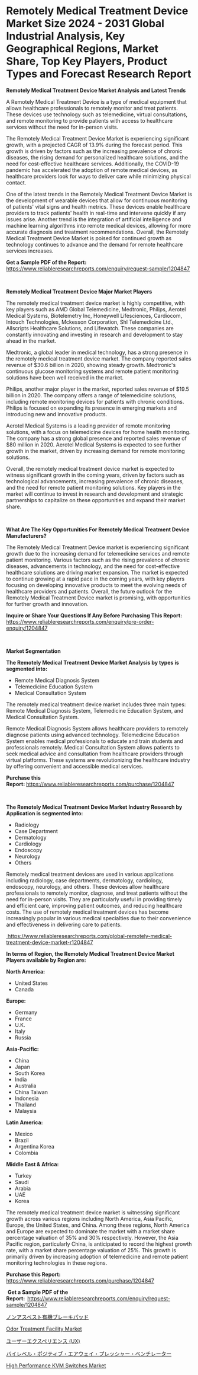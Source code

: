 <p><h1>Remotely Medical Treatment Device Market Size 2024 - 2031 Global Industrial Analysis, Key Geographical Regions, Market Share, Top Key Players, Product Types and Forecast Research Report</h1></p><p><strong>Remotely Medical Treatment Device Market Analysis and Latest Trends</strong></p>
<p><p>A Remotely Medical Treatment Device is a type of medical equipment that allows healthcare professionals to remotely monitor and treat patients. These devices use technology such as telemedicine, virtual consultations, and remote monitoring to provide patients with access to healthcare services without the need for in-person visits.</p><p>The Remotely Medical Treatment Device Market is experiencing significant growth, with a projected CAGR of 13.9% during the forecast period. This growth is driven by factors such as the increasing prevalence of chronic diseases, the rising demand for personalized healthcare solutions, and the need for cost-effective healthcare services. Additionally, the COVID-19 pandemic has accelerated the adoption of remote medical devices, as healthcare providers look for ways to deliver care while minimizing physical contact.</p><p>One of the latest trends in the Remotely Medical Treatment Device Market is the development of wearable devices that allow for continuous monitoring of patients' vital signs and health metrics. These devices enable healthcare providers to track patients' health in real-time and intervene quickly if any issues arise. Another trend is the integration of artificial intelligence and machine learning algorithms into remote medical devices, allowing for more accurate diagnosis and treatment recommendations. Overall, the Remotely Medical Treatment Device Market is poised for continued growth as technology continues to advance and the demand for remote healthcare services increases.</p></p>
<p><strong>Get a Sample PDF of the Report:&nbsp;</strong> <a href="https://www.reliableresearchreports.com/enquiry/request-sample/1204847">https://www.reliableresearchreports.com/enquiry/request-sample/1204847</a></p>
<p>&nbsp;</p>
<p><strong>Remotely Medical Treatment Device Major Market Players</strong></p>
<p><p>The remotely medical treatment device market is highly competitive, with key players such as AMD Global Telemedicine, Medtronic, Philips, Aerotel Medical Systems, Biotelemetry Inc, Honeywell Lifesciences, Cardiocom, Intouch Technologies, Mckesson Corporation, Shl Telemedicine Ltd., Allscripts Healthcare Solutions, and Lifewatch. These companies are constantly innovating and investing in research and development to stay ahead in the market.</p><p>Medtronic, a global leader in medical technology, has a strong presence in the remotely medical treatment device market. The company reported sales revenue of $30.6 billion in 2020, showing steady growth. Medtronic's continuous glucose monitoring systems and remote patient monitoring solutions have been well received in the market.</p><p>Philips, another major player in the market, reported sales revenue of $19.5 billion in 2020. The company offers a range of telemedicine solutions, including remote monitoring devices for patients with chronic conditions. Philips is focused on expanding its presence in emerging markets and introducing new and innovative products.</p><p>Aerotel Medical Systems is a leading provider of remote monitoring solutions, with a focus on telemedicine devices for home health monitoring. The company has a strong global presence and reported sales revenue of $80 million in 2020. Aerotel Medical Systems is expected to see further growth in the market, driven by increasing demand for remote monitoring solutions.</p><p>Overall, the remotely medical treatment device market is expected to witness significant growth in the coming years, driven by factors such as technological advancements, increasing prevalence of chronic diseases, and the need for remote patient monitoring solutions. Key players in the market will continue to invest in research and development and strategic partnerships to capitalize on these opportunities and expand their market share.</p></p>
<p>&nbsp;</p>
<p><strong>What Are The Key Opportunities For Remotely Medical Treatment Device Manufacturers?</strong></p>
<p><p>The Remotely Medical Treatment Device market is experiencing significant growth due to the increasing demand for telemedicine services and remote patient monitoring. Various factors such as the rising prevalence of chronic diseases, advancements in technology, and the need for cost-effective healthcare solutions are driving market expansion. The market is expected to continue growing at a rapid pace in the coming years, with key players focusing on developing innovative products to meet the evolving needs of healthcare providers and patients. Overall, the future outlook for the Remotely Medical Treatment Device market is promising, with opportunities for further growth and innovation.</p></p>
<p><strong>Inquire or Share Your Questions If Any Before Purchasing This Report:</strong> <a href="https://www.reliableresearchreports.com/enquiry/pre-order-enquiry/1204847">https://www.reliableresearchreports.com/enquiry/pre-order-enquiry/1204847</a></p>
<p>&nbsp;</p>
<p><strong>Market Segmentation</strong></p>
<p><strong>The Remotely Medical Treatment Device Market Analysis by types is segmented into:</strong></p>
<p><ul><li>Remote Medical Diagnosis System</li><li>Telemedicine Education System</li><li>Medical Consultation System</li></ul></p>
<p><p>The remotely medical treatment device market includes three main types: Remote Medical Diagnosis System, Telemedicine Education System, and Medical Consultation System. </p><p>Remote Medical Diagnosis System allows healthcare providers to remotely diagnose patients using advanced technology. Telemedicine Education System enables medical professionals to educate and train students and professionals remotely. Medical Consultation System allows patients to seek medical advice and consultation from healthcare providers through virtual platforms. These systems are revolutionizing the healthcare industry by offering convenient and accessible medical services.</p></p>
<p><strong>Purchase this Report:&nbsp;</strong><a href="https://www.reliableresearchreports.com/purchase/1204847">https://www.reliableresearchreports.com/purchase/1204847</a></p>
<p>&nbsp;</p>
<p><strong>The Remotely Medical Treatment Device Market Industry Research by Application is segmented into:</strong></p>
<p><ul><li>Radiology</li><li>Case Department</li><li>Dermatology</li><li>Cardiology</li><li>Endoscopy</li><li>Neurology</li><li>Others</li></ul></p>
<p><p>Remotely medical treatment devices are used in various applications including radiology, case departments, dermatology, cardiology, endoscopy, neurology, and others. These devices allow healthcare professionals to remotely monitor, diagnose, and treat patients without the need for in-person visits. They are particularly useful in providing timely and efficient care, improving patient outcomes, and reducing healthcare costs. The use of remotely medical treatment devices has become increasingly popular in various medical specialties due to their convenience and effectiveness in delivering care to patients.</p></p>
<p><a href="https://www.reliableresearchreports.com/global-remotely-medical-treatment-device-market-r1204847">&nbsp;https://www.reliableresearchreports.com/global-remotely-medical-treatment-device-market-r1204847</a></p>
<p><strong>In terms of Region, the Remotely Medical Treatment Device Market Players available by Region are:</strong></p>
<p>
    <p> <strong> North America: </strong>
        <ul>
            <li>United States</li>
            <li>Canada</li>
        </ul>
        </p> 
    <p> <strong> Europe: </strong>
        <ul>
            <li>Germany</li>
            <li>France</li>
            <li>U.K.</li>
            <li>Italy</li>
            <li>Russia</li>
        </ul>
        </p> 
    <p> <strong> Asia-Pacific: </strong>
        <ul>
            <li>China</li>
            <li>Japan</li>
            <li>South Korea</li>
            <li>India</li>
            <li>Australia</li>
            <li>China Taiwan</li>
            <li>Indonesia</li>
            <li>Thailand</li>
            <li>Malaysia</li>
        </ul>
        </p> 
    <p> <strong> Latin America: </strong>
        <ul>
            <li>Mexico</li>
            <li>Brazil</li>
            <li>Argentina Korea</li>
            <li>Colombia</li>
        </ul>
        </p> 
    <p> <strong> Middle East & Africa: </strong>
        <ul>
            <li>Turkey</li>
            <li>Saudi</li>
            <li>Arabia</li>
            <li>UAE</li>
            <li>Korea</li>
        </ul>
    </p>
    </p>
<p><p>The remotely medical treatment device market is witnessing significant growth across various regions including North America, Asia Pacific, Europe, the United States, and China. Among these regions, North America and Europe are expected to dominate the market with a market share percentage valuation of 35% and 30% respectively. However, the Asia Pacific region, particularly China, is anticipated to record the highest growth rate, with a market share percentage valuation of 25%. This growth is primarily driven by increasing adoption of telemedicine and remote patient monitoring technologies in these regions.</p></p>
<p><strong>Purchase this Report: </strong><a href="https://www.reliableresearchreports.com/purchase/1204847">https://www.reliableresearchreports.com/purchase/1204847</a></p>
<p>&nbsp;<strong>Get a Sample PDF of the Report:&nbsp;&nbsp;</strong><a href="https://www.reliableresearchreports.com/enquiry/request-sample/1204847">https://www.reliableresearchreports.com/enquiry/request-sample/1204847</a></p>
<p><strong></strong></p>
<p><p><a href="https://medium.com/@brayanborer2023/%E3%82%A2%E3%82%B9%E3%83%99%E3%82%B9%E3%83%88%E9%9D%9E%E5%90%AB%E6%9C%89%E6%9C%89%E6%A9%9F%E3%83%96%E3%83%AC%E3%83%BC%E3%82%AD%E3%83%91%E3%83%83%E3%83%89%E3%81%AE%E5%B8%82%E5%A0%B4%E5%88%86%E6%9E%90-%E3%81%9D%E3%81%AEcagr-%E5%B8%82%E5%A0%B4%E3%82%BB%E3%82%B0%E3%83%A1%E3%83%B3%E3%83%86%E3%83%BC%E3%82%B7%E3%83%A7%E3%83%B3-%E3%81%8A%E3%82%88%E3%81%B3%E3%82%B0%E3%83%AD%E3%83%BC%E3%83%90%E3%83%AB%E7%94%A3%E6%A5%AD%E6%A6%82%E8%A6%81-8ac561c2183a">ノンアスベスト有機ブレーキパッド</a></p><p><a href="https://github.com/dimitrishawkinswaynenp91rgz/Market-Research-Report-List-3/blob/main/odor-treatment-facility-market.md">Odor Treatment Facility Market</a></p><p><a href="https://github.com/avbqbctihcbe2/Market-Research-Report-List-2/blob/main/6033596120593.md">ユーザーエクスペリエンス (UX)</a></p><p><a href="https://medium.com/@elenorkiehn/%E3%83%90%E3%82%A4%E3%83%AC%E3%83%99%E3%83%AB%E9%99%BD%E5%9C%A7%E6%8F%9B%E6%B0%97%E5%99%A8%E5%B8%82%E5%A0%B4%E3%83%AC%E3%83%9D%E3%83%BC%E3%83%88%E3%81%AF-%E3%81%93%E3%81%AE%E5%B8%82%E5%A0%B4%E3%81%AE%E6%9C%80%E6%96%B0%E3%81%AE%E3%83%88%E3%83%AC%E3%83%B3%E3%83%89%E3%82%84%E6%88%90%E9%95%B7%E6%A9%9F%E4%BC%9A%E3%82%92%E6%98%8E%E3%82%89%E3%81%8B%E3%81%AB%E3%81%97%E3%81%A6%E3%81%84%E3%81%BE%E3%81%99-cc463a63f45f">バイレベル・ポジティブ・エアウェイ・プレッシャー・ベンチレーター</a></p><p><a href="https://issuu.com/reportprime-2/docs/high-performance-kvm-switches-market-size-2030.ppt">High Performance KVM Switches Market</a></p></p>